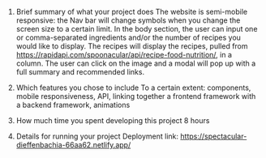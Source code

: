 1. Brief summary of what your project does
The website is semi-mobile responsive: the Nav bar will change symbols when you change the screen size to a certain limit. In the body section, the user can input one or comma-separated ingredients and/or the number of recipes you would like to display. The recipes will display the recipes, pulled from https://rapidapi.com/spoonacular/api/recipe-food-nutrition/, in a column. The user can click on the image and a modal will pop up with a full summary and recommended links.

2. Which features you chose to include
To a certain extent: components, mobile responsiveness, API, linking together a frontend framework with a backend framework, animations

3. How much time you spent developing this project
8 hours

4. Details for running your project 
Deployment link: https://spectacular-dieffenbachia-66aa62.netlify.app/

